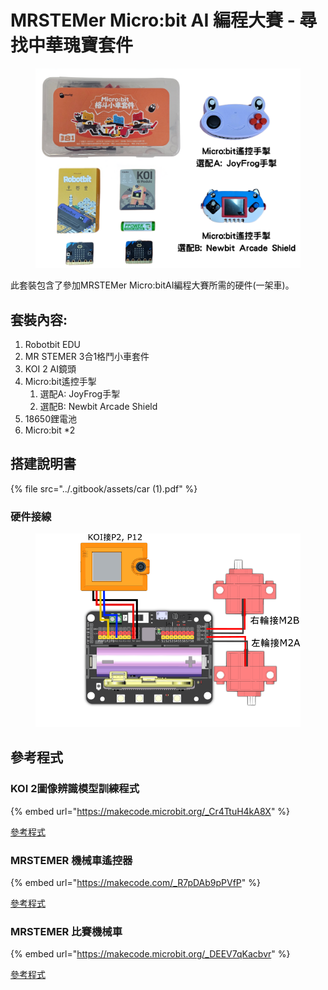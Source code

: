 # MRSTEMer Micro:bit AI 編程大賽 - 尋找中華瑰寶套件

<figure><img src="../.gitbook/assets/kit contents.png" alt=""><figcaption></figcaption></figure>

此套裝包含了參加MRSTEMer Micro:bitAI編程大賽所需的硬件(一架車)。

## 套裝內容:

1. Robotbit EDU
2. MR STEMER 3合1格鬥小車套件
3. KOI 2 AI鏡頭
4. Micro:bit遙控手掣&#x20;
   1. 選配A: JoyFrog手掣
   2. 選配B: Newbit Arcade Shield
5. 18650鋰電池&#x20;
6. Micro:bit \*2

## 搭建說明書

{% file src="../.gitbook/assets/car (1).pdf" %}

### 硬件接線

<figure><img src="../.gitbook/assets/car_wiring.png" alt=""><figcaption></figcaption></figure>

## 參考程式

### KOI 2圖像辨識模型訓練程式

{% embed url="https://makecode.microbit.org/_Cr4TtuH4kA8X" %}

[參考程式](https://makecode.microbit.org/\_HAh4jTH6H1Rh)

### MRSTEMER 機械車遙控器

{% embed url="https://makecode.com/_R7pDAb9pPVfP" %}

[參考程式](https://makecode.com/\_R7pDAb9pPVfP)

### MRSTEMER 比賽機械車

{% embed url="https://makecode.microbit.org/_DEEV7qKacbvr" %}

[參考程式](https://makecode.microbit.org/\_DEEV7qKacbvr)
